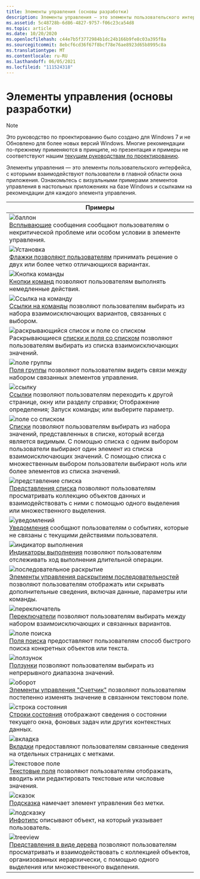 ```yaml
---
title: Элементы управления (основы разработки)
description: Элементы управления — это элементы пользовательского интерфейса, с которыми взаимодействуют пользователи в главной области окна приложения. Ознакомьтесь с визуальными примерами элементов управления в настольных приложениях на базе Windows и ссылками на рекомендации для каждого элемента управления.
ms.assetid: 5c48728b-6d86-4827-9757-f06c23ca54d8
ms.topic: article
ms.date: 10/20/2020
ms.openlocfilehash: c44e7b5f3772984b1dc24b166b9fe8c03a395f8a
ms.sourcegitcommit: 8ebcf6cd36f67f8bcf78e76ae8923d65b8995c8a
ms.translationtype: MT
ms.contentlocale: ru-RU
ms.lasthandoff: 06/05/2021
ms.locfileid: "111524318"
---
```

# <a name="controls-design-basics"></a>Элементы управления (основы разработки)

> [!NOTE]
> Это руководство по проектированию было создано для Windows 7 и не Обновлено для более новых версий Windows. Многие рекомендации по-прежнему применяются в принципе, но презентация и примеры не соответствуют нашим [текущим руководствам по проектированию](/windows/uwp/design/).

Элементы управления — это элементы пользовательского интерфейса, с которыми взаимодействуют пользователи в главной области окна приложения. Ознакомьтесь с визуальными примерами элементов управления в настольных приложениях на базе Windows и ссылками на рекомендации для каждого элемента управления.



|          Примеры                                                                                                                                                                                                                                                                                                                                                                           |
|-------------------------------------------------------------------------------------------------------------------------------------------------------------------------------------------------------------------------------------------------------------------------------------------------------------------------------------------------------------------------------------|
| ![баллон](images/controls-image1.png)<br/> [Всплывающие](ctrl-balloons.md) сообщения сообщают пользователям о некритической проблеме или особом условии в элементе управления.<br/>                                                                                                                                                                                                                 |
| ![Установка](images/controls-image2.png)<br/> [Флажки позволяют пользователям](ctrl-check-boxes.md) принимать решение о двух или более четко отличающихся вариантах.<br/>                                                                                                                                                                                                     |
| ![Кнопка команды](images/controls-image3.png)<br/> [Кнопки команд](ctrl-command-buttons.md) позволяют пользователям выполнять немедленные действия.<br/>                                                                                                                                                                                                                         |
| ![Ссылка на команду](images/controls-image4.png)<br/> [Ссылки на команды](ctrl-command-links.md) позволяют пользователям выбирать из набора взаимоисключающих вариантов, связанных с выбором.<br/>                                                                                                                                                                                          |
| ![раскрывающийся список и поле со списком](images/controls-image5.png)<br/> Раскрывающиеся [списки и поля со списком](/windows/desktop/uxguide/ctrl-drop) позволяют пользователям выбирать из списка взаимоисключающих значений.<br/>                                                                                                                                                                           |
| ![поле группы](images/controls-image6.png)<br/> [Поля группы](ctrl-group-boxes.md) позволяют пользователям видеть связи между набором связанных элементов управления.<br/>                                                                                                                                                                                                                |
| ![ссылку](images/controls-image7.png)<br/> [Ссылки](ctrl-links.md) позволяют пользователям переходить к другой странице, окну или разделу справки; Отображение определения; Запуск команды; или выберите параметр.<br/>                                                                                                                                                                    |
| ![поле со списком](images/controls-image8.png)<br/> [Списки](ctrl-list-boxes.md) позволяют пользователям выбирать из набора значений, представленных в списке, который всегда является видимым. С помощью списка с одним выбором пользователи выбирают один элемент из списка взаимоисключающих значений. С помощью списка с множественным выбором пользователи выбирают ноль или более элементов из списка значений.<br/> |
| ![представление списка](images/controls-image9.png)<br/> [Представления списка](ctrl-list-views.md) позволяют пользователям просматривать коллекцию объектов данных и взаимодействовать с ними с помощью одного выделения или множественного выделения.<br/>                                                                                                                                                           |
| ![уведомлений](images/controls-image10.png)<br/> [Уведомления](mess-notif.md) сообщают пользователям о событиях, которые не связаны с текущими действиями пользователя.<br/>                                                                                                                                                                                                          |
| ![индикатор выполнения](images/controls-image11.png)<br/> [Индикаторы выполнения](progress-bars.md) позволяют пользователям отслеживать ход выполнения длительной операции.<br/>                                                                                                                                                                                                                    |
| ![последовательное раскрытие](images/controls-image12.png)<br/> [Элементы управления раскрытием последовательностей](ctrl-progressive-disclosure-controls.md) позволяют пользователям отображать или скрывать дополнительные сведения, включая данные, параметры или команды.<br/>                                                                                                                                   |
| ![переключатель](images/controls-image13.png)<br/> [Переключатели](ctrl-radio-buttons.md) позволяют пользователям выбирать между набором взаимоисключающих и связанных вариантов.<br/>                                                                                                                                                                                         |
| ![поле поиска](images/controls-image14.png)<br/> [Поля поиска](ctrl-search-boxes.md) предоставляют пользователям способ быстрого поиска конкретных объектов или текста.<br/>                                                                                                                                                                                                              |
| ![ползунок](images/controls-image15.png)<br/> [Ползунки](ctrl-sliders.md) позволяют пользователям выбирать из непрерывного диапазона значений.<br/>                                                                                                                                                                                                                                   |
| ![оборот](images/controls-image16.png)<br/> [Элементы управления "Счетчик"](ctrl-spin-controls.md) позволяют пользователям постепенно изменять значение в связанном текстовом поле.<br/>                                                                                                                                                                                            |
| ![строка состояния](images/controls-image17.png)<br/> [Строки состояния](ctrl-status-bars.md) отображают сведения о состоянии текущего окна, фоновых задач или других контекстных данных.<br/>                                                                                                                                                                  |
| ![вкладка](images/controls-image18.png)<br/> [Вкладки](ctrl-tabs.md) предоставляют пользователям связанные сведения на отдельных страницах с метками.<br/>                                                                                                                                                                                                                                   |
| ![текстовое поле](images/controls-image19.png)<br/> [Текстовые поля](ctrl-text-boxes.md) позволяют пользователям отображать, вводить или редактировать текстовые или числовые значения.<br/>                                                                                                                                                                                                                    |
| ![сказок](images/controls-image20.png)<br/> [Подсказка](ctrl-tooltips-and-infotips.md) намечает элемент управления без метки.<br/>                                                                                                                                                                                                                                                |
| ![подсказку](images/controls-image21.png)<br/> [Инфотипс](ctrl-tooltips-and-infotips.md) описывают объект, на который указывает пользователь.<br/>                                                                                                                                                                                                                          |
| ![treeview](images/controls-image22.png)<br/> [Представления в виде дерева](ctrl-tree-views.md) позволяют пользователям просматривать и взаимодействовать с коллекцией объектов, организованных иерархически, с помощью одного выделения или множественного выделения.<br/>                                                                                                                                        |



 

